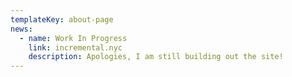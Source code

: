 ```yaml
---
templateKey: about-page
news:
  - name: Work In Progress
    link: incremental.nyc
    description: Apologies, I am still building out the site!
---
```


